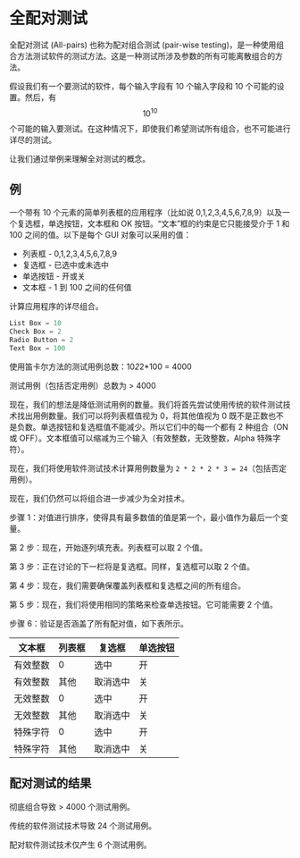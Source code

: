 # 全配对测试

全配对测试 (All-pairs) 也称为配对组合测试 (pair-wise testing)，是一种使用组合方法测试软件的测试方法。这是一种测试所涉及参数的所有可能离散组合的方法。

假设我们有一个要测试的软件，每个输入字段有 10 个输入字段和 10 个可能的设置。然后，有 $$10^{10}$$ 个可能的输入要测试。在这种情况下，即使我们希望测试所有组合，也不可能进行详尽的测试。

让我们通过举例来理解全对测试的概念。

## 例

一个带有 10 个元素的简单列表框的应用程序（比如说 0,1,2,3,4,5,6,7,8,9）以及一个复选框，单选按钮，文本框和 OK 按钮。“文本”框的约束是它只能接受介于 1 和 100 之间的值。以下是每个 GUI 对象可以采用的值：

* 列表框 - 0,1,2,3,4,5,6,7,8,9
* 复选框 - 已选中或未选中
* 单选按钮 - 开或关
* 文本框 - 1 到 100 之间的任何值

计算应用程序的详尽组合。

```c
List Box = 10
Check Box = 2
Radio Button = 2
Text Box = 100
```

使用笛卡尔方法的测试用例总数：10*2*2*100 = 4000

测试用例（包括否定用例）总数为 > 4000

现在，我们的想法是降低测试用例的数量。我们将首先尝试使用传统的软件测试技术找出用例数量。我们可以将列表框值视为 0，将其他值视为 0 既不是正数也不是负数。单选按钮和复选框值不能减少。所以它们中的每一个都有 2 种组合（ON 或 OFF）。文本框值可以缩减为三个输入（有效整数，无效整数，Alpha 特殊字符）。

现在，我们将使用软件测试技术计算用例数量为 `2 * 2 * 2 * 3 = 24`（包括否定用例）。

现在，我们仍然可以将组合进一步减少为全对技术。

步骤 1：对值进行排序，使得具有最多数值的值是第一个，最小值作为最后一个变量。

第 2 步：现在，开始逐列填充表。列表框可以取 2 个值。

第 3 步：正在讨论的下一栏将是复选框。同样，复选框可以取 2 个值。

第 4 步：现在，我们需要确保覆盖列表框和复选框之间的所有组合。

第 5 步：现在，我们将使用相同的策略来检查单选按钮。它可能需要 2 个值。

步骤 6：验证是否涵盖了所有配对值，如下表所示。

文本框 | 列表框 | 复选框 | 单选按钮
----|-----|-----|-----
有效整数 | 0 | 选中 | 开
有效整数 | 其他 | 取消选中 | 关
无效整数 | 0 | 选中 | 开
无效整数 | 其他 | 取消选中 | 关
特殊字符 | 0 | 选中 | 开
特殊字符 | 其他 | 取消选中 | 关

## 配对测试的结果

彻底组合导致 > 4000 个测试用例。

传统的软件测试技术导致 24 个测试用例。

配对软件测试技术仅产生 6 个测试用例。
